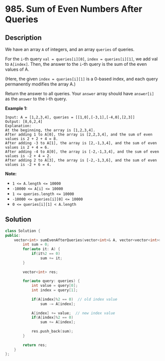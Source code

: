 # 985. Sum of Even Numbers After Queries

## Description

We have an array `A` of integers, and an array `queries` of queries.

For the `i`-th query `val = queries[i][0]`, `index = queries[i][1]`, we add val to `A[index]`.  Then, the answer to the `i`-th query is the sum of the even values of A.

(Here, the given `index = queries[i][1]` is a 0-based index, and each query permanently modifies the array A.)

Return the answer to all queries.  Your `answer` array should have `answer[i]` as the `answer` to the i-th query.

**Example 1:**

```
Input: A = [1,2,3,4], queries = [[1,0],[-3,1],[-4,0],[2,3]]
Output: [8,6,2,4]
Explanation: 
At the beginning, the array is [1,2,3,4].
After adding 1 to A[0], the array is [2,2,3,4], and the sum of even values is 2 + 2 + 4 = 8.
After adding -3 to A[1], the array is [2,-1,3,4], and the sum of even values is 2 + 4 = 6.
After adding -4 to A[0], the array is [-2,-1,3,4], and the sum of even values is -2 + 4 = 2.
After adding 2 to A[3], the array is [-2,-1,3,6], and the sum of even values is -2 + 6 = 4.
```

**Note:**

- `1 <= A.length <= 10000`
- `-10000 <= A[i] <= 10000`
- `1 <= queries.length <= 10000`
- `-10000 <= queries[i][0] <= 10000`
- `0 <= queries[i][1] < A.length`

## Solution

```cpp
class Solution {
public:
    vector<int> sumEvenAfterQueries(vector<int>& A, vector<vector<int>>& queries) {
        int sum = 0;
        for(auto it: A) {
            if(it%2 == 0)
                sum += it;
        }
        
        vector<int> res;
        
        for(auto query: queries) {
            int value = query[0];
            int index = query[1];
            
            if(A[index]%2 == 0)  // old index value
                sum -= A[index];
            
            A[index] += value;  // new index value
            if(A[index]%2 == 0)
                sum += A[index];
            
            res.push_back(sum);
        }
        
        return res;
    }
};
```